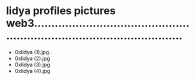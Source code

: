 # lidya profiles pictures web3................................................................................................
- 0xlidya (1).jpg..
- 0xlidya (2).jpg
- 0xlidya (3).jpg
- 0xlidya (4).jpg
